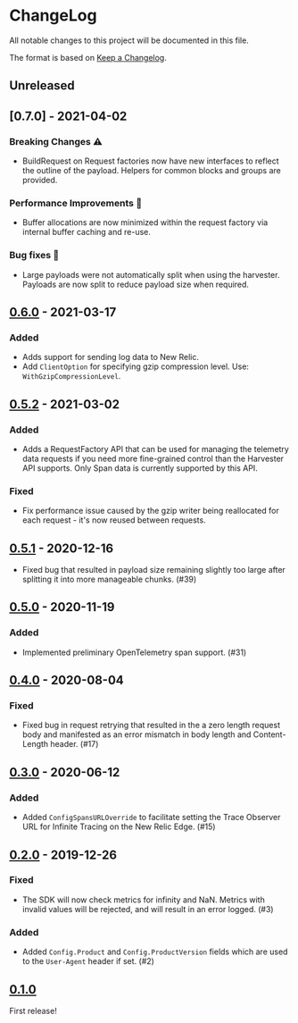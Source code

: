 # ChangeLog

All notable changes to this project will be documented in this file.

The format is based on [Keep a Changelog](https://keepachangelog.com/en/1.0.0/).

## Unreleased

## [0.7.0] - 2021-04-02

### Breaking Changes ⚠️ 
* BuildRequest on Request factories now have new interfaces to reflect the outline of the payload. Helpers for common blocks and groups are provided.

### Performance Improvements 🚀 
* Buffer allocations are now minimized within the request factory via internal buffer caching and re-use.

### Bug fixes 🧯
* Large payloads were not automatically split when using the harvester. Payloads are now split to reduce payload size when required.

## [0.6.0] - 2021-03-17
### Added
- Adds support for sending log data to New Relic.
- Add `ClientOption` for specifying gzip compression level. Use:
  `WithGzipCompressionLevel`.

## [0.5.2] - 2021-03-02
### Added
- Adds a RequestFactory API that can be used for managing the telemetry data
requests if you need more fine-grained control than the Harvester API supports.
Only Span data is currently supported by this API.
### Fixed
- Fix performance issue caused by the gzip writer being reallocated for each
request - it's now reused between requests. 

## [0.5.1] - 2020-12-16
- Fixed bug that resulted in payload size remaining slightly too large after
splitting it into more manageable chunks. (#39)

## [0.5.0] - 2020-11-19
### Added
- Implemented preliminary OpenTelemetry span support. (#31)

## [0.4.0] - 2020-08-04
### Fixed
- Fixed bug in request retrying that resulted in the a zero length request
body and manifested as an error mismatch in body length and Content-Length
header. (#17)

## [0.3.0] - 2020-06-12
### Added
- Added `ConfigSpansURLOverride` to facilitate setting the Trace Observer URL
for Infinite Tracing on the New Relic Edge. (#15)

## [0.2.0] - 2019-12-26
### Fixed
- The SDK will now check metrics for infinity and NaN.  Metrics with invalid
values will be rejected, and will result in an error logged. (#3)

### Added
- Added `Config.Product` and `Config.ProductVersion` fields which are
used to the `User-Agent` header if set. (#2)

## [0.1.0]
First release!

[Unreleased]: https://github.com/newrelic/newrelic-telemetry-sdk-go/compare/v0.6.0...HEAD
[0.6.0]: https://github.com/newrelic/newrelic-telemetry-sdk-go/compare/v0.5.2...v0.6.0
[0.5.2]: https://github.com/newrelic/newrelic-telemetry-sdk-go/compare/v0.5.1...v0.5.2
[0.5.1]: https://github.com/newrelic/newrelic-telemetry-sdk-go/compare/v0.5.0...v0.5.1
[0.5.0]: https://github.com/newrelic/newrelic-telemetry-sdk-go/compare/v0.4.0...v0.5.0
[0.4.0]: https://github.com/newrelic/newrelic-telemetry-sdk-go/compare/v0.3.0...v0.4.0
[0.3.0]: https://github.com/newrelic/newrelic-telemetry-sdk-go/compare/v0.2.0...v0.3.0
[0.2.0]: https://github.com/newrelic/newrelic-telemetry-sdk-go/compare/v0.1.0...v0.2.0
[0.1.0]: https://github.com/newrelic/newrelic-telemetry-sdk-go/releases/tag/v0.1.0
